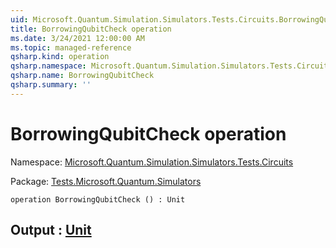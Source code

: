```yaml
---
uid: Microsoft.Quantum.Simulation.Simulators.Tests.Circuits.BorrowingQubitCheck
title: BorrowingQubitCheck operation
ms.date: 3/24/2021 12:00:00 AM
ms.topic: managed-reference
qsharp.kind: operation
qsharp.namespace: Microsoft.Quantum.Simulation.Simulators.Tests.Circuits
qsharp.name: BorrowingQubitCheck
qsharp.summary: ''
---
```


# BorrowingQubitCheck operation

Namespace: [Microsoft.Quantum.Simulation.Simulators.Tests.Circuits](xref:Microsoft.Quantum.Simulation.Simulators.Tests.Circuits)

Package: [Tests.Microsoft.Quantum.Simulators](https://nuget.org/packages/Tests.Microsoft.Quantum.Simulators)




```qsharp
operation BorrowingQubitCheck () : Unit
```


## Output : [Unit](xref:microsoft.quantum.lang-ref.unit)

